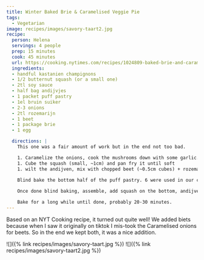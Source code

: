 ```yaml
---
title: Winter Baked Brie & Caramelised Veggie Pie
tags:
  - Vegetarian
image: recipes/images/savory-taart2.jpg
recipe:
  person: Helena
  servings: 4 people
  prep: 15 minutes
  cook: 45 minutes
  url: https://cooking.nytimes.com/recipes/1024809-baked-brie-and-caramelized-vegetable-pie
  ingredients:
  - handful kastanien champignons
  - 1/2 butternut squash (or a small one)
  - 2tl soy sauce
  - half bag andijvjes
  - 1 packet puff pastry
  - 1el bruin suiker
  - 2-3 onions
  - 2tl rozemarijn
  - 1 beet
  - 1 package brie
  - 1 egg

  directions: |
    This one was a fair amount of work but in the end not too bad.

    1. Caramelize the onions, cook the mushrooms down with some garlic. These can sit in a bowl together, and toss with the soy sauce when done.
    1. Cube the squash (small, ~1cm) and pan fry it until soft
    1. wilt the andijven, mix with chopped beet (~0.5cm cubes) + rozemarijn + thyme (if you rememebr it)
    
    Blind bake the bottom half of the puff pastry. 6 were used in our case and stuck a bit outside of the pan providing edges.

    Once done blind baking, assemble, add squash on the bottom, andijven + beet, onions and mushrooms, and then add slices of brie to cover the top. Cover with the remaining puff pastry. Egg wash with the beaten egg, and then bung it in the oven.

    Bake for a long while until done, probably 20-30 minutes.
---
```


Based on an NYT Cooking recipe, it turned out quite well! We added biets because when I saw it originally on tiktok I mis-took the Caramelised onions for beets. So in the end we kept both, it was a nice addition.

![]({% link recipes/images/savory-taart.jpg %})
![]({% link recipes/images/savory-taart2.jpg %})
